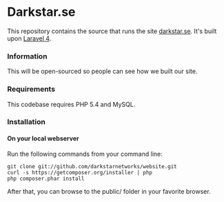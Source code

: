 Darkstar.se
============

This repository contains the source that runs the site [darkstar.se](http://www.darkstar.se). It's built upon [Laravel 4](http://laravel.com/).

### Information
This will be open-sourced so people can see how we built our site.

### Requirements
This codebase requires PHP 5.4 and MySQL.

### Installation
#### On your local webserver

Run the following commands from your command line:

    git clone git://github.com/darkstarnetworks/website.git
    curl -s https://getcomposer.org/installer | php
    php composer.phar install

After that, you can browse to the public/ folder in your favorite browser.